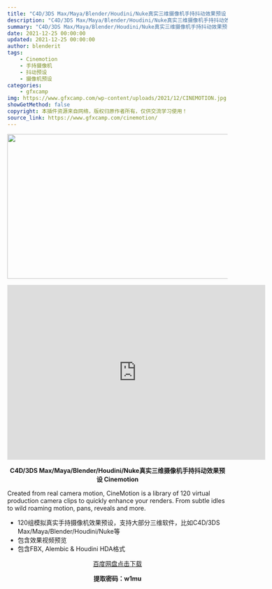 ```yaml
---
title: "C4D/3DS Max/Maya/Blender/Houdini/Nuke真实三维摄像机手持抖动效果预设 Cinemotion"
description: "C4D/3DS Max/Maya/Blender/Houdini/Nuke真实三维摄像机手持抖动效果预设 Cinemotion Created from real camera motion, Cin..."
summary: "C4D/3DS Max/Maya/Blender/Houdini/Nuke真实三维摄像机手持抖动效果预设 Cinemotion Created from real camera motion, Cin..."
date: 2021-12-25 00:00:00
updated: 2021-12-25 00:00:00
author: blenderit
tags: 
    - Cinemotion
    - 手持摄像机
    - 抖动预设
    - 摄像机预设
categories:
    - gfxcamp
img: https://www.gfxcamp.com/wp-content/uploads/2021/12/CINEMOTION.jpg
showGetMethod: false
copyright: 本插件资源来自网络，版权归原作者所有，仅供交流学习使用！
source_link: https://www.gfxcamp.com/cinemotion/
---
```

<div><p><img decoding="async" class="aligncenter size-full wp-image-101239" src="https://www.gfxcamp.com/wp-content/uploads/2021/12/CINEMOTION.jpg" data-src="https://www.gfxcamp.com/wp-content/uploads/2021/12/CINEMOTION.jpg" alt="" width="590" height="331" data-srcset="https://www.gfxcamp.com/wp-content/uploads/2021/12/CINEMOTION.jpg 590w, https://www.gfxcamp.com/wp-content/uploads/2021/12/CINEMOTION-150x84.jpg 150w" data-sizes="(max-width: 590px) 100vw, 590px"></p><p style="text-align: center;"><iframe loading="lazy" src="https://player.youku.com/embed/XNTgyOTQ2MjcyMA==" width="590" height="400" frameborder="0" allowfullscreen="allowfullscreen" data-mce-fragment="1"></iframe></p><p style="text-align: center;"><strong>C4D/3DS Max/Maya/Blender/Houdini/Nuke真实三维摄像机手持抖动效果预设 Cinemotion</strong></p><p class="">Created from real camera motion, CineMotion is a library of 120 virtual production camera clips to quickly enhance your renders. From subtle idles to wild roaming motion, pans, reveals and more.</p><ul>
<li>120组模拟真实手持摄像机效果预设，支持大部分三维软件，比如C4D/3DS Max/Maya/Blender/Houdini/Nuke等</li>
<li>包含效果视频预览</li>
<li>包含FBX, Alembic &amp; Houdini HDA格式</li>
</ul><p style="text-align: center;"><a class="maxbutton-3 maxbutton maxbutton-baidu" target="_blank" rel="noopener" href="https://pan.baidu.com/s/1aUbl9xIcWqIjWvqbrg8jlg"><span class="mb-text">百度网盘点击下载</span></a></p><p style="text-align: center;"><strong>提取密码：w1mu</strong></p></div>